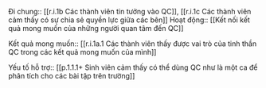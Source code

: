 Đi chung:: [[r.i.1b Các thành viên tin tưởng vào QC]], [[r.i.1c Các thành viên cảm thấy có sự chia sẻ quyền lực giữa các bên]] 
Hoạt động:: [[Kết nối kết quả mong muốn của những người quan tâm đến QC]]

Kết quả mong muốn:: [[r.i.1a.1 Các thành viên thấy được vai trò của tinh thần QC trong các kết quả mong muốn của mình]]

Yếu tố hỗ trợ:: [[p.1.1.1+ Sinh viên cảm thấy có thể dùng QC như là một ca để phân tích cho các bài tập trên trường]]